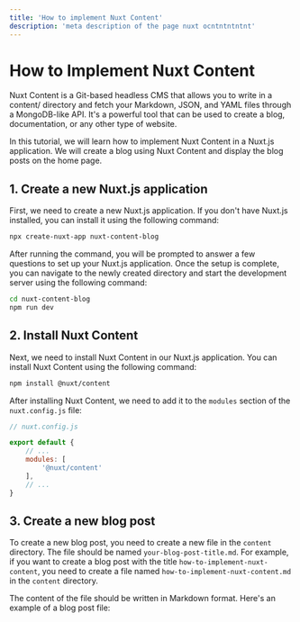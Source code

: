 ```yaml
---
title: 'How to implement Nuxt Content'
description: 'meta description of the page nuxt ocntntntntnt'
---
```


# How to Implement Nuxt Content

Nuxt Content is a Git-based headless CMS that allows you to write in a content/ directory and fetch your Markdown, JSON, and YAML files through a MongoDB-like API. It's a powerful tool that can be used to create a blog, documentation, or any other type of website.

In this tutorial, we will learn how to implement Nuxt Content in a Nuxt.js application. We will create a blog using Nuxt Content and display the blog posts on the home page.

## 1. Create a new Nuxt.js application

First, we need to create a new Nuxt.js application. If you don't have Nuxt.js installed, you can install it using the following command:

```bash
npx create-nuxt-app nuxt-content-blog
```

After running the command, you will be prompted to answer a few questions to set up your Nuxt.js application. Once the setup is complete, you can navigate to the newly created directory and start the development server using the following command:

```bash
cd nuxt-content-blog
npm run dev
```

## 2. Install Nuxt Content

Next, we need to install Nuxt Content in our Nuxt.js application. You can install Nuxt Content using the following command:

```bash
npm install @nuxt/content
```

After installing Nuxt Content, we need to add it to the `modules` section of the `nuxt.config.js` file:

```javascript
// nuxt.config.js

export default {
	// ...
	modules: [
		'@nuxt/content'
	],
	// ...
}
```

## 3. Create a new blog post

To create a new blog post, you need to create a new file in the `content` directory. The file should be named `your-blog-post-title.md`. For example, if you want to create a blog post with the title `how-to-implement-nuxt-content`, you need to create a file named `how-to-implement-nuxt-content.md` in the `content` directory.

The content of the file should be written in Markdown format. Here's an example of a blog post file:
